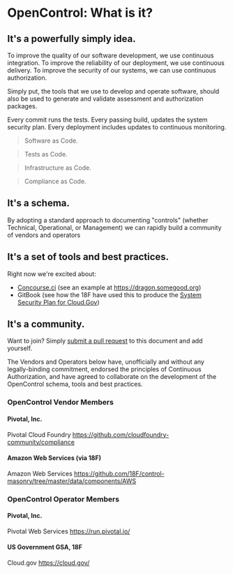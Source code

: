 # OpenControl: What is it?

## It's a powerfully simply idea.

To improve the quality of our software development, we use continuous integration.
To improve the reliability of our deployment, we use continuous delivery.
To improve the security of our systems, we can use continuous authorization.

Simply put, the tools that we use to develop and operate software, should also be
used to generate and validate assessment and authorization packages.

Every commit runs the tests.
Every passing build, updates the system security plan.
Every deployment includes updates to continuous monitoring.

> Software as Code.

> Tests as Code.

> Infrastructure as Code.

> Compliance as Code.

## It's a schema.

By adopting a standard approach to documenting "controls" (whether Technical, Operational, or Management) we can rapidly build a community of vendors and operators

## It's a set of tools and best practices.

Right now we're excited about:

 * [Concourse.ci](http://concourse.ci) (see an example at https://dragon.somegood.org)
 * GitBook (see how the 18F have used this to produce the [System Security Plan for Cloud.Gov](https://masonry-gitbook.cloud.gov/index.html))


## It's a community.

Want to join? Simply [submit a pull request](https://github.com/opencontrol/opencontrol.github.io/compare) to this document and add yourself.

The Vendors and Operators below have, unofficially and without any legally-binding commitment, endorsed the principles of Continuous Authorization, and have agreed to
collaborate on the development of the OpenControl schema, tools and best practices.

### OpenControl Vendor Members

#### Pivotal, Inc.
Pivotal Cloud Foundry
https://github.com/cloudfoundry-community/compliance

#### Amazon Web Services (via 18F)
Amazon Web Services
https://github.com/18F/control-masonry/tree/master/data/components/AWS

### OpenControl Operator Members

#### Pivotal, Inc.
Pivotal Web Services
https://run.pivotal.io/

#### US Government GSA, 18F
Cloud.gov
https://cloud.gov/

